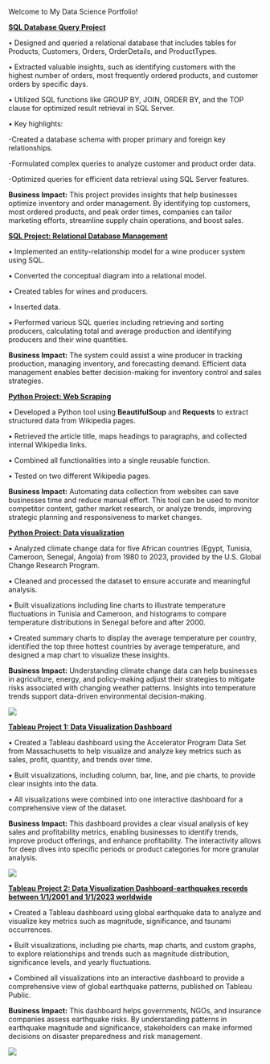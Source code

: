 
Welcome to My Data Science Portfolio!  

[**SQL Database Query Project**](https://drive.google.com/file/d/1XDWDBR2VBBg52PwUxV2YZ2158zH3hAny/view?usp=sharing)

• Designed and queried a relational database that includes tables for Products, Customers, Orders, OrderDetails, and ProductTypes.

• Extracted valuable insights, such as identifying customers with the highest number of orders, most frequently ordered products, and customer orders by specific days.

• Utilized SQL functions like GROUP BY, JOIN, ORDER BY, and the TOP clause for optimized result retrieval in SQL Server.

• Key highlights:

   -Created a database schema with proper primary and foreign key relationships.

   -Formulated complex queries to analyze customer and product order data.

   -Optimized queries for efficient data retrieval using SQL Server features.

**Business Impact:** This project provides insights that help businesses optimize inventory and order management. By identifying top customers, most ordered products, and peak order times, companies can tailor marketing efforts, streamline supply chain operations, and boost sales.

[**SQL Project: Relational Database Management**](https://drive.google.com/file/d/1IHJJ2A6gym034ZEWMPtVbBhRi04oVZd1/view?usp=sharing)

• Implemented an entity-relationship model for a wine producer system using SQL. 

• Converted the conceptual diagram into a relational model.

• Created tables for wines and producers.

• Inserted data.

• Performed various SQL queries including retrieving and sorting producers, calculating total and average production and identifying producers and their wine quantities.

**Business Impact:** The system could assist a wine producer in tracking production, managing inventory, and forecasting demand. Efficient data management enables better decision-making for inventory control and sales strategies.


[**Python Project: Web Scraping**](https://colab.research.google.com/drive/10vHBz1i-J7uscc0I2jJU_2S7EA_-lWOo?usp=sharing)

• Developed a Python tool using **BeautifulSoup** and **Requests** to extract structured data from Wikipedia pages. 

• Retrieved the article title, maps headings to paragraphs, and collected internal Wikipedia links. 

• Combined all functionalities into a single reusable function. 

• Tested on two different Wikipedia pages.

**Business Impact:** Automating data collection from websites can save businesses time and reduce manual effort. This tool can be used to monitor competitor content, gather market research, or analyze trends, improving strategic planning and responsiveness to market changes.

[**Python Project: Data visualization**](https://colab.research.google.com/drive/1pwZAB9R3HINIg3WCDcza7XJrJ0oBWfxX?usp=sharing)

• Analyzed climate change data for five African countries (Egypt, Tunisia, Cameroon, Senegal, Angola) from 1980 to 2023, provided by the U.S. Global Change Research Program.

• Cleaned and processed the dataset to ensure accurate and meaningful analysis.

• Built visualizations including line charts to illustrate temperature fluctuations in Tunisia and Cameroon, and histograms to compare temperature distributions in Senegal before and after 2000.

• Created summary charts to display the average temperature per country, identified the top three hottest countries by average temperature, and designed a map chart to visualize these insights.

**Business Impact:** Understanding climate change data can help businesses in agriculture, energy, and policy-making adjust their strategies to mitigate risks associated with changing weather patterns. Insights into temperature trends support data-driven environmental decision-making.

![](https://github.com/RajaHlioui/Raja_Hlioui_Portfolio/blob/main/images/Capture%20d'%C3%A9cran%202024-11-24%20142910.png)


[**Tableau Project 1: Data Visualization Dashboard**](https://public.tableau.com/views/TableauProject_17321202750010/Dashboard1?:language=en-US&:sid=&:display_count=n&:origin=viz_share_link)

• Created a Tableau dashboard using the Accelerator Program Data Set from Massachusetts to help visualize and analyze key metrics such as sales, profit, quantity, and trends over time. 

• Built visualizations, including column, bar, line, and pie charts, to provide clear insights into the data. 

• All visualizations were combined into one interactive dashboard for a comprehensive view of the dataset.

**Business Impact:** This dashboard provides a clear visual analysis of key sales and profitability metrics, enabling businesses to identify trends, improve product offerings, and enhance profitability. The interactivity allows for deep dives into specific periods or product categories for more granular analysis.

![](https://github.com/RajaHlioui/Raja_Hlioui_Portfolio/blob/main/images/Capture%20d'%C3%A9cran%202024-11-24%20155126.png)


[**Tableau Project 2: Data Visualization Dashboard-earthquakes records between 1/1/2001 and 1/1/2023 worldwide**](https://public.tableau.com/views/DataVisualizationWithTableauSoftware_17321357470830/Dashboard1?:language=en-US&:sid=&:redirect=auth&:display_count=n&:origin=viz_share_link)

• Created a Tableau dashboard using global earthquake data to analyze and visualize key metrics such as magnitude, significance, and tsunami occurrences.

• Built visualizations, including pie charts, map charts, and custom graphs, to explore relationships and trends such as magnitude distribution, significance levels, and yearly fluctuations.

• Combined all visualizations into an interactive dashboard to provide a comprehensive view of global earthquake patterns, published on Tableau Public.

**Business Impact:** This dashboard helps governments, NGOs, and insurance companies assess earthquake risks. By understanding patterns in earthquake magnitude and significance, stakeholders can make informed decisions on disaster preparedness and risk management.

![](https://github.com/RajaHlioui/Raja_Hlioui_Portfolio/blob/main/images/Capture%20d'%C3%A9cran%202024-11-24%20155723.png)

